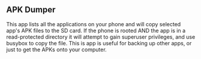APK Dumper
----------

This app lists all the applications on your phone and will copy selected app's APK files to the SD card. If the phone is rooted AND the app is in a read-protected directory it will attempt to gain superuser privileges, and use busybox to copy the file.  This is app is useful for backing up other apps, or just to get the APKs onto your computer.